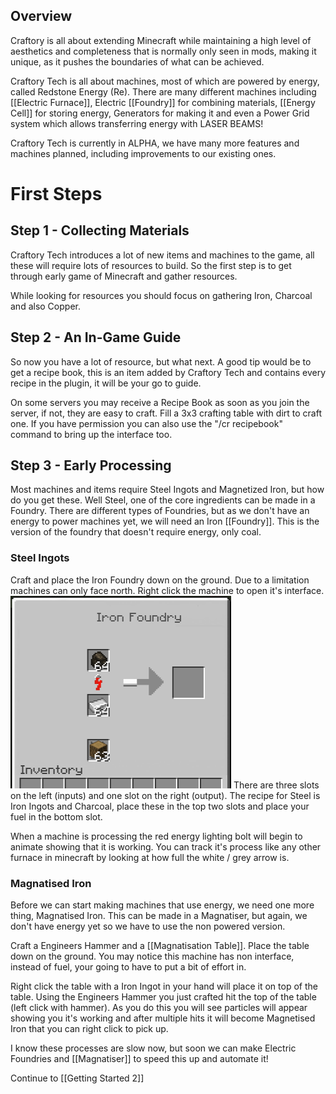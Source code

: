 ## Overview

Craftory is all about extending Minecraft while maintaining a high level of aesthetics and completeness that is normally only seen in mods, making it unique, as it pushes the boundaries of what can be achieved. 

Craftory Tech is all about machines, most of which are powered by energy, called Redstone Energy (Re). There are many different machines including [[Electric Furnace]], Electric [[Foundry]] for combining materials, [[Energy Cell]] for storing energy, Generators for making it and even a Power Grid system which allows transferring energy with LASER BEAMS!

Craftory Tech is currently in ALPHA, we have many more features and machines planned, including improvements to our existing ones.

# First Steps

## Step 1 - Collecting Materials
Craftory Tech introduces a lot of new items and machines to the game, all these will require lots of resources to build. So the first step is to get through early game of Minecraft and gather resources.

While looking for resources you should focus on gathering Iron, Charcoal and also Copper.


## Step 2 - An In-Game Guide
So now you have a lot of resource, but what next. A good tip would be to get a recipe book, this is an item added by Craftory Tech and contains every recipe in the plugin, it will be your go to guide.

On some servers you may receive a Recipe Book as soon as you join the server, if not, they are easy to craft. Fill a 3x3 crafting table with dirt to craft one. If you have permission you can also use the "/cr recipebook" command to bring up the interface too.


## Step 3 - Early Processing
Most machines and items require Steel Ingots and Magnetized Iron, but how do you get these. Well Steel, one of the core ingredients can be made in a Foundry. There are different types of Foundries, but as we don't have an energy to power machines yet, we will need an Iron [[Foundry]]. This is the version of the foundry that doesn't require energy, only coal. 

### Steel Ingots
Craft and place the Iron Foundry down on the ground. Due to a limitation machines can only face north. Right click the machine to open it's interface. ![Foundry Interface](/assets/craftory-tech/gettingstarted/foundry.png) There are three slots on the left (inputs) and one slot on the right (output). The recipe  for Steel is Iron Ingots and Charcoal, place these in the top two slots and place your fuel in the bottom slot.

When a machine is processing the red energy lighting bolt will begin to animate showing that it is working. You can track it's process like any other furnace in minecraft by looking at how full the white / grey arrow is.

### Magnatised Iron
Before we can start making machines that use energy, we need one more thing, Magnatised Iron. This can be made in a Magnatiser, but again, we don't have energy yet so we have to use the non powered version. 

Craft a Engineers Hammer and a [[Magnatisation Table]]. Place the table down on the ground. You may notice this machine has non interface, instead of fuel, your going to have to put a bit of effort in.

Right click the table with a Iron Ingot in your hand will place it on top of the table. Using the Engineers Hammer you just crafted hit the top of the table (left click with hammer). As you do this you will see particles will appear showing you it's working and after multiple hits it will become Magnetised Iron that you can right click to pick up.

I know these processes are slow now, but soon we can make Electric Foundries and [[Magnatiser]] to speed this up and automate it!

Continue to [[Getting Started 2]]

